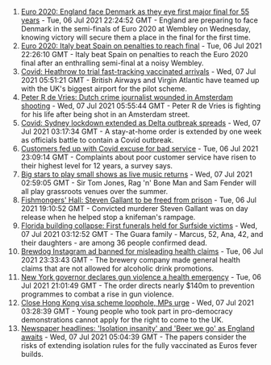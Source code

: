 1. [Euro 2020: England face Denmark as they eye first major final for 55 years](https://www.bbc.co.uk/sport/football/57735477) - Tue, 06 Jul 2021 22:24:52 GMT - England are preparing to face Denmark in the semi-finals of Euro 2020 at Wembley on Wednesday, knowing victory will secure them a place in the final for the first time.
2. [Euro 2020: Italy beat Spain on penalties to reach final](https://www.bbc.co.uk/sport/football/51198738) - Tue, 06 Jul 2021 22:26:10 GMT - Italy beat Spain on penalties to reach the Euro 2020 final after an enthralling semi-final at a noisy Wembley.
3. [Covid: Heathrow to trial fast-tracking vaccinated arrivals](https://www.bbc.co.uk/news/business-57743038) - Wed, 07 Jul 2021 05:51:21 GMT - British Airways and Virgin Atlantic have teamed up with the UK's biggest airport for the pilot scheme.
4. [Peter R de Vries: Dutch crime journalist wounded in Amsterdam shooting](https://www.bbc.co.uk/news/world-europe-57743233) - Wed, 07 Jul 2021 05:55:44 GMT - Peter R de Vries is fighting for his life after being shot in an Amsterdam street.
5. [Covid: Sydney lockdown extended as Delta outbreak spreads](https://www.bbc.co.uk/news/world-australia-57744902) - Wed, 07 Jul 2021 03:17:34 GMT - A stay-at-home order is extended by one week as officials battle to contain a Covid outbreak.
6. [Customers fed up with Covid excuse for bad service](https://www.bbc.co.uk/news/business-57734808) - Tue, 06 Jul 2021 23:09:14 GMT - Complaints about poor customer service have risen to their highest level for 12 years, a survey says.
7. [Big stars to play small shows as live music returns](https://www.bbc.co.uk/news/entertainment-arts-57734078) - Wed, 07 Jul 2021 02:59:05 GMT - Sir Tom Jones, Rag 'n' Bone Man and Sam Fender will all play grassroots venues over the summer.
8. [Fishmongers' Hall: Steven Gallant to be freed from prison](https://www.bbc.co.uk/news/uk-england-london-57742691) - Tue, 06 Jul 2021 19:10:52 GMT - Convicted murderer Steven Gallant was on day release when he helped stop a knifeman's rampage.
9. [Florida building collapse: First funerals held for Surfside victims](https://www.bbc.co.uk/news/world-us-canada-57742867) - Wed, 07 Jul 2021 03:12:52 GMT - The Guara family - Marcus, 52, Ana, 42, and their daughters - are among 36 people confirmed dead.
10. [Brewdog Instagram ad banned for misleading health claims](https://www.bbc.co.uk/news/business-57732529) - Tue, 06 Jul 2021 23:33:43 GMT - The brewery company made general health claims that are not allowed for alcoholic drink promotions.
11. [New York governor declares gun violence a health emergency](https://www.bbc.co.uk/news/world-us-canada-57743694) - Tue, 06 Jul 2021 21:01:49 GMT - The order directs nearly $140m to prevention programmes to combat a rise in gun violence.
12. [Close Hong Kong visa scheme loophole, MPs urge](https://www.bbc.co.uk/news/uk-57744847) - Wed, 07 Jul 2021 03:28:39 GMT - Young people who took part in pro-democracy demonstrations cannot apply for the right to come to the UK.
13. [Newspaper headlines: 'Isolation insanity' and 'Beer we go' as England awaits](https://www.bbc.co.uk/news/blogs-the-papers-57744001) - Wed, 07 Jul 2021 05:04:39 GMT - The papers consider the risks of extending isolation rules for the fully vaccinated as Euros fever builds.
14. [The police defecting as a new civil war looms in Myanmar](https://www.bbc.co.uk/news/world-asia-57739572) - Tue, 06 Jul 2021 23:12:13 GMT - As Myanmar heads towards a new civil war, the BBC hears from police officers who defected after the coup.
15. ['Probation officers are the forgotten part of the criminal justice system'](https://www.bbc.co.uk/news/uk-57688735) - Tue, 06 Jul 2021 23:04:06 GMT - Probation officer Sam Gildersleeve shows us a job that often isn't seen in police shows.
16. [CEO Secrets: CitizenLab's founder shares her advice](https://www.bbc.co.uk/news/business-57735056) - Tue, 06 Jul 2021 23:14:24 GMT - Aline Muylaert, one of the founders of e-democracy platform CitizenLab, shares her business advice for our CEO Secrets series.
17. [Euro 2020: £36,000 raised for crying Germany fan to go to charity](https://www.bbc.co.uk/news/uk-wales-57743923) - Tue, 06 Jul 2021 21:15:42 GMT - A man from south Wales originally aimed to raise £500 after the girl was abused on Twitter.
18. [Cannes 2021: Film stars without masks on Cannes red carpet](https://www.bbc.co.uk/news/entertainment-arts-57744491) - Tue, 06 Jul 2021 22:57:11 GMT - Actors and directors are seen hugging and posing for photos as the film festival returns after a year off.
19. [Jimmy Carter and Rosalynn celebrate 75 years of marriage](https://www.bbc.co.uk/news/world-us-canada-57734516) - Tue, 06 Jul 2021 23:46:39 GMT - Images of Jimmy and Rosalynn Carter as the former US presidential couple celebrate their anniversary.
20. [France in a fizz over Russia's champagne label law](https://www.bbc.co.uk/news/world-europe-57733684) - Tue, 06 Jul 2021 10:41:05 GMT - A law forcing French fizz makers to label their bottles as sparkling wine has left them bubbling.
21. [Why North America's killer heat scares me](https://www.bbc.co.uk/news/world-us-canada-57729502) - Tue, 06 Jul 2021 23:03:33 GMT - It's not the new record temperatures that concern the BBC's Roger Harrabin - it's the way they were smashed.
22. [Dying too young: England maps show little has changed in 170 years](https://www.bbc.co.uk/news/health-57730353) - Tue, 06 Jul 2021 23:38:44 GMT - Why do areas with high Covid death rates match places with the worst health in Victorian times?
23. [Ray BLK: Why debut album Access Denied has taken so long to make](https://www.bbc.co.uk/news/newsbeat-57722799) - Tue, 06 Jul 2021 23:39:26 GMT - It's four years since she became the first ever unsigned winner of the BBC's annual Sound Of poll.
24. [Afghanistan withdrawal stokes fears of al-Qaeda comeback](https://www.bbc.co.uk/news/world-asia-57738731) - Tue, 06 Jul 2021 23:02:02 GMT - An emboldened Taliban has raised the spectre of international terrorism making an unwelcome return.
25. [The push to get Australian men and boys to open up](https://www.bbc.co.uk/news/world-australia-57690857) - Tue, 06 Jul 2021 15:48:06 GMT - Australia is examining beliefs about what makes "real men" in a bid to reduce suicide and violence.
26. [Why artist Paula Rego remains a master storyteller](https://www.bbc.co.uk/news/entertainment-arts-57727021) - Tue, 06 Jul 2021 23:05:36 GMT - The artist's new exhibition asserts her status as one of Britain's leading figurative painters.
27. [Russia hacking claims pose challenge for Biden](https://www.bbc.co.uk/news/technology-57745324) - Wed, 07 Jul 2021 04:14:11 GMT - After a string of Russian-linked hacks, how will US President Joe Biden respond?
28. ['Have no fear' - former England semi-finalists' advice for the current team](https://www.bbc.co.uk/sport/football/57732771) - Wed, 07 Jul 2021 05:19:41 GMT - What is it like playing in a semi-final of a major tournament for England? Former players give their advice.
29. [Euro 2020: England manager Gareth Southgate says he is only focused on semi-final against Denmark](https://www.bbc.co.uk/sport/av/football/57742510) - Wed, 07 Jul 2021 05:27:59 GMT - England manager Gareth Southgate tells BBC Radio 5 Live's Emma Saunders he is solely focused on the semi-final against Denmark.
30. [Euro 2020: Alvaro Morata misses for Spain and Jorginho converts to take Italy to finals](https://www.bbc.co.uk/sport/av/football/57744059) - Tue, 06 Jul 2021 22:13:18 GMT - Watch highlights as goals from Federico Chiesa & Alvaro Morata resulted in a tense penalty shootout which saw Italy beat Spain to advance to the final of Euro 2020 where they will face either England or Denmark at Wembley.
31. ['The whole experience caught up with me' - Raducanu 'feeling better' after retiring](https://www.bbc.co.uk/sport/tennis/57737252) - Tue, 06 Jul 2021 16:10:55 GMT - Emma Raducanu says the "whole experience" of her run to the Wimbledon fourth round "caught up" with her but is now "feeling better" after her mid-match retirement.
32. [Cavendish wins 33rd Tour stage to close within one of Merckx record ](https://www.bbc.co.uk/sport/cycling/57729678) - Tue, 06 Jul 2021 16:45:36 GMT - Mark Cavendish surges to his 33rd stage victory at the Tour de France to move within one win of the all-time record held by Belgian legend Eddy Merckx.
33. [Did Jorginho score a 'Ballon d'Or-winning' penalty?](https://www.bbc.co.uk/sport/football/57744163) - Tue, 06 Jul 2021 23:17:57 GMT - Jorginho kept his cool by slotting in the fifth penalty to put Italy through and send Spain home, which has been described as a "Ballon d'Or-winning" spot-kick.
34. [England v Denmark: How Luke Shaw went from Jose Mourinho's fall-guy to Euro 2020 star](https://www.bbc.co.uk/sport/football/57722529) - Tue, 06 Jul 2021 12:20:43 GMT - Humiliated by Jose Mourinho, Luke Shaw has recovered to become England's most creative attacking force at Euro 2020. So how has he done it?
35. [Euro 2020: Denmark’s journey through the eyes of the country](https://www.bbc.co.uk/sport/football/57713112) - Tue, 06 Jul 2021 05:12:59 GMT - Denmark are riding the crest of a wave at the European Championship, but how have those from the country seen the tournament and how far the team will go?
36. [Euros 2020: What all of us can learn from Gareth Southgate](https://www.bbc.co.uk/news/world-57698821) - Tue, 06 Jul 2021 23:06:49 GMT - The England boss has turned to experts outside football to help prepare his team. Should we all take note?
37. [England v Denmark: Who made your England XI for semi-final against Denmark?](https://www.bbc.co.uk/sport/football/57713107) - Wed, 07 Jul 2021 05:16:19 GMT - BBC Sport readers pick their starting XI for England's Euro 2020 semi-final against Denmark.
38. [Gareth Southgate: Euro 2020 semi-final a 'very special opportunity' for England](https://www.bbc.co.uk/sport/football/57725655) - Tue, 06 Jul 2021 06:36:35 GMT - England have a "very special opportunity" to make the country happy when they face Denmark in their Euro 2020 semi-final, says Gareth Southgate.
39. [Euro 2020 and Covid: How can I watch with my friends?](https://www.bbc.co.uk/news/uk-57386719) - Tue, 06 Jul 2021 15:28:01 GMT - Wembley will host 60,00 fans at England's semi-final, but millions will be watching on TV at home and in pubs.
40. [Government must clearly communicate Covid rule changes, say psychologists](https://www.bbc.co.uk/news/health-57739832) - Wed, 07 Jul 2021 02:56:02 GMT - Using nuanced language, acknowledging uncertainty and being empathetic are vital, a study suggests.
41. [Covid: Who has to self-isolate and what if I'm fully vaccinated?](https://www.bbc.co.uk/news/explainers-54239922) - Tue, 06 Jul 2021 12:40:39 GMT - Self-isolation rules in England are changing from 16 August.
42. [What are the rules about self-isolating, testing and masks in schools?](https://www.bbc.co.uk/news/education-51643556) - Tue, 06 Jul 2021 13:53:26 GMT - From 16 August, under-18s in England will no longer have to self-isolate after exposure to a positive case.
43. [Vaccine passports: How can I prove I've had both my Covid jabs?](https://www.bbc.co.uk/news/explainers-55718553) - Tue, 06 Jul 2021 13:44:17 GMT - People with both Covid jabs in England will soon be able to avoid self-isolation and quarantine after travel.
44. [Covid-19 in the UK: How many coronavirus cases are there in my area?](https://www.bbc.co.uk/news/uk-51768274) - Tue, 06 Jul 2021 16:15:43 GMT - Explore the data on coronavirus in the UK and find out how many cases there are in your area.
45. [Some firms to insist customers and staff still wear face masks](https://www.bbc.co.uk/news/business-57677159) - Tue, 06 Jul 2021 17:45:20 GMT - Some customers will still be asked to wear face masks even after it becomes a "personal choice" on 19 July.
46. [Covid: What's the roadmap for lifting lockdown?](https://www.bbc.co.uk/news/explainers-52530518) - Tue, 06 Jul 2021 16:33:05 GMT - Boris Johnson has set out government plans for lifting the remaining Covid restrictions in England.
47. [Covid: Why is social distancing coming to an end?](https://www.bbc.co.uk/news/uk-51506729) - Tue, 06 Jul 2021 10:22:54 GMT - The prime minister has announced the next steps for easing social distancing in England.
